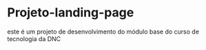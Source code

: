 # Projeto-landing-page
este é um projeto de desenvolvimento do módulo base do curso de tecnologia da DNC
